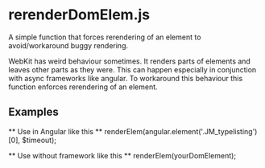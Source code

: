 # rerenderDomElem.js
A simple function that forces rerendering of an element to avoid/workaround buggy rendering.

WebKit has weird behaviour sometimes. It renders parts of elements and leaves other parts as they were. This can happen especially in conjunction with async frameworks like angular.
To workaround this behaviour this function enforces rerendering of an element.


## Examples


** Use in Angular like this **
renderElem(angular.element('.JM_typelisting')[0], $timeout);

** Use without framework like this **
renderElem(yourDomElement);
